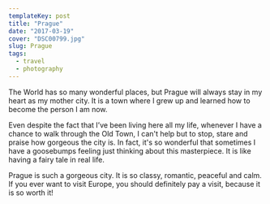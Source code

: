 ```yaml
---
templateKey: post
title: "Prague"
date: "2017-03-19"
cover: "DSC00799.jpg"
slug: Prague
tags:
  - travel
  - photography
---
```


The World has so many wonderful places, but Prague will always stay in my heart as my mother city. It is a town where I grew up and learned how to become the person I am now.

Even despite the fact that I’ve been living here all my life, whenever I have a chance to walk through the Old Town, I can't help but to stop, stare and praise how gorgeous the city is. In fact, it's so wonderful that sometimes I have a goosebumps feeling just thinking about this masterpiece. It is like having a fairy tale in real life.

Prague is such a gorgeous city. It is so classy, romantic, peaceful and calm. If you ever want to visit Europe, you should definitely pay a visit, because it is so worth it!
